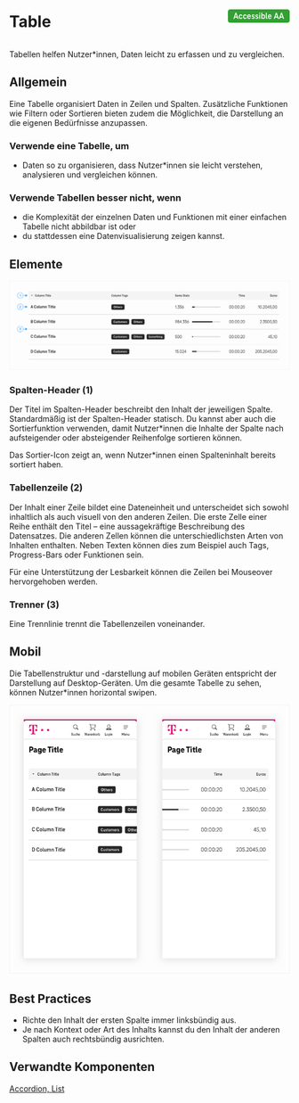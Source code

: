 <div style="display: inline-flex; align-items: center; justify-content: space-between; width: 100%;">
    <h1>Table</h1>
    <img src="assets/aa.png" alt="Accessible AA" />
</div>

Tabellen helfen Nutzer\*innen, Daten leicht zu erfassen und zu vergleichen.

## Allgemein

Eine Tabelle organisiert Daten in Zeilen und Spalten. Zusätzliche Funktionen wie Filtern oder Sortieren bieten zudem die Möglichkeit, die Darstellung an die eigenen Bedürfnisse anzupassen.

### Verwende eine Tabelle, um

- Daten so zu organisieren, dass Nutzer\*innen sie leicht verstehen, analysieren und vergleichen können.

### Verwende Tabellen besser nicht, wenn

- die Komplexität der einzelnen Daten und Funktionen mit einer einfachen Tabelle nicht abbildbar ist oder
- du stattdessen eine Datenvisualisierung zeigen kannst.

## Elemente

![Image Name](./img/data-table-elements.png)

### Spalten-Header (1)

Der Titel im Spalten-Header beschreibt den Inhalt der jeweiligen Spalte. Standardmäßig ist der Spalten-Header statisch. Du kannst aber auch die Sortierfunktion verwenden, damit Nutzer\*innen die Inhalte der Spalte nach aufsteigender oder absteigender Reihenfolge sortieren können.

Das Sortier-Icon zeigt an, wenn Nutzer\*innen einen Spalteninhalt bereits sortiert haben.

### Tabellenzeile (2)

Der Inhalt einer Zeile bildet eine Dateneinheit und unterscheidet sich sowohl inhaltlich als auch visuell von den anderen Zeilen.
Die erste Zelle einer Reihe enthält den Titel – eine aussagekräftige Beschreibung des Datensatzes.
Die anderen Zellen können die unterschiedlichsten Arten von Inhalten enthalten. Neben Texten können dies zum Beispiel auch Tags, Progress-Bars oder Funktionen sein.

Für eine Unterstützung der Lesbarkeit können die Zeilen bei Mouseover hervorgehoben werden.

### Trenner (3)

Eine Trennlinie trennt die Tabellenzeilen voneinander.

## Mobil

Die Tabellenstruktur und -darstellung auf mobilen Geräten entspricht der Darstellung auf Desktop-Geräten. Um die gesamte Tabelle zu sehen, können Nutzer\*innen horizontal swipen.

![Image Name](./img/data-table-mobile.png)

## Best Practices

- Richte den Inhalt der ersten Spalte immer linksbündig aus.
- Je nach Kontext oder Art des Inhalts kannst du den Inhalt der anderen Spalten auch rechtsbündig ausrichten.

## Verwandte Komponenten

<a href="?path=/usage/components-accordion--standard">Accordion, </a>
<a href="?path=/usage/components-list--ordered">List</a>
